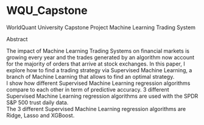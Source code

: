 # WQU_Capstone
WorldQuant University Capstone Project
Machine Learning Trading System

Abstract

The impact of Machine Learning Trading Systems on financial markets is growing every year and the trades generated by an 
algorithm now account for the majority of orders that arrive at stock exchanges. In this paper, I explore how to find a 
trading strategy via Supervised Machine Learning, a branch of Machine Learning that allows to find an optimal strategy.  
I show how different Supervised Machine Learning regression algorithms compare to each other in term of predictive accuracy. 
3 different Supervised Machine Learning regression algorithms are used with the SPDR S&P 500 trust daily data.  
The 3 different Supervised Machine Learning regression algorithms are Ridge, Lasso and XGBoost.
